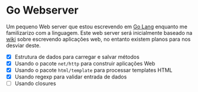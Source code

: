 # Go Webserver
Um pequeno Web server que estou escrevendo em [Go Lang](https://go.dev/) enquanto me familizarizo com a linguagem. Este web server será inicialmente baseado na [wiki](https://go.dev/doc/articles/wiki/) sobre escrevendo aplicações web, no entanto existem planos para nos desviar deste.

- [X] Estrutura de dados para carregar e salvar métodos
- [X] Usando o pacote `net/http` para construir aplicações Web
- [X] Usando o pacote `html/template` para processar templates HTML
- [X] Usando regexp para validar entrada de dados
- [ ] Usando closures